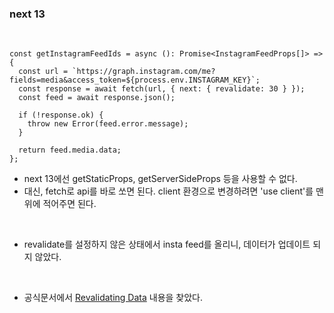 ### next 13

<br>

```TSX
const getInstagramFeedIds = async (): Promise<InstagramFeedProps[]> => {
  const url = `https://graph.instagram.com/me?fields=media&access_token=${process.env.INSTAGRAM_KEY}`;
  const response = await fetch(url, { next: { revalidate: 30 } });
  const feed = await response.json();

  if (!response.ok) {
    throw new Error(feed.error.message);
  }

  return feed.media.data;
};
```

- next 13에선 getStaticProps, getServerSideProps 등을 사용할 수 없다.
- 대신, fetch로 api를 바로 쏘면 된다. client 환경으로 변경하려면 'use client'를 맨 위에 적어주면 된다.

<br>

- revalidate를 설정하지 않은 상태에서 insta feed를 올리니, 데이터가 업데이트 되지 않았다.

<br>

- 공식문서에서 [Revalidating Data](https://beta.nextjs.org/docs/data-fetching/revalidating) 내용을 찾았다.
